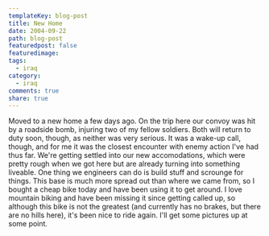 ```yaml
---
templateKey: blog-post
title: New Home
date: 2004-09-22
path: blog-post
featuredpost: false
featuredimage:
tags:
  - iraq
category:
  - iraq
comments: true
share: true
---
```


Moved to a new home a few days ago. On the trip here our convoy was hit by a roadside bomb, injuring two of my fellow soldiers. Both will return to duty soon, though, as neither was very serious. It was a wake-up call, though, and for me it was the closest encounter with enemy action I've had thus far. We're getting settled into our new accomodations, which were pretty rough when we got here but are already turning into something liveable. One thing we engineers can do is build stuff and scrounge for things. This base is much more spread out than where we came from, so I bought a cheap bike today and have been using it to get around. I love mountain biking and have been missing it since getting called up, so although this bike is not the greatest (and currently has no brakes, but there are no hills here), it's been nice to ride again. I'll get some pictures up at some point.
